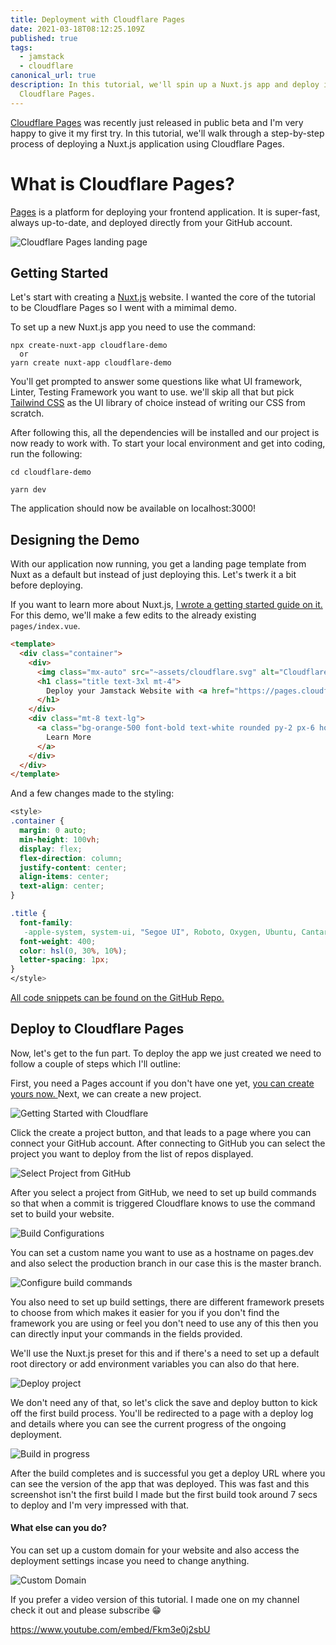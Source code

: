 ```yaml
---
title: Deployment with Cloudflare Pages
date: 2021-03-18T08:12:25.109Z
published: true
tags:
  - jamstack
  - cloudflare
canonical_url: true
description: In this tutorial, we'll spin up a Nuxt.js app and deploy it to
  Cloudflare Pages.
---
```

[Cloudflare Pages](https://pages.cloudflare.com/) was recently just released in public beta and I'm very happy to give it my first try. In this tutorial, we'll walk through a step-by-step process of deploying a Nuxt.js application using Cloudflare Pages.

# What is Cloudflare Pages?

[Pages](https://pages.cloudflare.com/) is a platform for deploying your frontend application. It is super-fast, always up-to-date, and deployed directly from your GitHub account.

![Cloudflare Pages landing page](/images/uploads/screenshot-2021-03-18-at-09.31.42.png)

## Getting Started

Let's start with creating a [Nuxt.js](https://nuxtjs.org/) website. I wanted the core of the tutorial to be Cloudflare Pages so I went with a mimimal demo.

To set up a new Nuxt.js app you need to use the command:

```
npx create-nuxt-app cloudflare-demo
  or
yarn create nuxt-app cloudflare-demo
```

You'll get prompted to answer some questions like what UI framework, Linter, Testing Framework you want to use. we'll skip all that but pick [Tailwind CSS](https://tailwindcss.com/) as the UI library of choice instead of writing our CSS from scratch.

After following this, all the dependencies will be installed and our project is now ready to work with. To start your local environment and get into coding, run the following:

```
cd cloudflare-demo

yarn dev
```

The application should now be available on localhost:3000!

## Designing the Demo

With our application now running, you get a landing page template from Nuxt as a default but instead of just deploying this. Let's twerk it a bit before deploying.

If you want to learn more about Nuxt.js, [I wrote a getting started guide on it.](https://www.giftegwuenu.com/getting-started-with-nuxt-js/) For this demo, we'll make a few edits to the already existing `pages/index.vue`.

```html
<template>
  <div class="container">
    <div>
      <img class="mx-auto" src="~assets/cloudflare.svg" alt="Cloudflare Pages" width="350">
      <h1 class="title text-3xl mt-4">
        Deploy your Jamstack Website with <a href="https://pages.cloudflare.com/"> Cloudflare Pages.</a>
      </h1>
    </div>
    <div class="mt-8 text-lg">
      <a class="bg-orange-500 font-bold text-white rounded py-2 px-6 hover:bg-orange-600" href="https://pages.cloudflare.com/">
        Learn More
      </a>
    </div>
  </div>
</template>
```

And a few changes made to the styling:

```css
<style>
.container {
  margin: 0 auto;
  min-height: 100vh;
  display: flex;
  flex-direction: column;
  justify-content: center;
  align-items: center;
  text-align: center;
}

.title {
  font-family:
   -apple-system, system-ui, "Segoe UI", Roboto, Oxygen, Ubuntu, Cantarell, "Fira Sans", "Droid Sans", "Helvetica Neue", sans-serif;
  font-weight: 400;
  color: hsl(0, 30%, 10%);
  letter-spacing: 1px;
}
</style>
```

[All code snippets can be found on the GitHub Repo.](https://github.com/lauragift21/cloudflare-demo)

## [](https://github.com/lauragift21/cloudflare-demo)Deploy to Cloudflare Pages

Now, let's get to the fun part. To deploy the app we just created we need to follow a couple of steps which I'll outline:

First, you need a Pages account if you don't have one yet, [you can create yours now. ](https://dash.cloudflare.com/?to=/:account/pages)Next, we can create a new project.

![Getting Started with Cloudflare](/images/uploads/screenshot-2021-03-18-at-09.56.35.png)

Click the create a project button, and that leads to a page where you can connect your GitHub account. After connecting to GitHub you can select the project you want to deploy from the list of repos displayed.



![Select Project from GitHub](/images/uploads/screenshot-2021-03-18-at-09.57.06.png)

After you select a project from GitHub, we need to set up build commands so that when a commit is triggered Cloudflare knows to use the command set to build your website.

![Build Configurations](/images/uploads/screenshot-2021-03-18-at-09.57.40.png)

You can set a custom name you want to use as a hostname on pages.dev and also select the production branch in our case this is the master branch.

![Configure build commands](/images/uploads/screenshot-2021-03-18-at-09.57.52.png)

You also need to set up build settings, there are different framework presets to choose from which makes it easier for you if you don't find the framework you are using or feel you don't need to use any of this then you can directly input your commands in the fields provided.

We'll use the Nuxt.js preset for this and if there's a need to set up a default root directory or add environment variables you can also do that here. 

![Deploy project](/images/uploads/screenshot-2021-03-18-at-09.58.07.png)

We don't need any of that, so let's click the save and deploy button to kick off the first build process. You'll be redirected to a page with a deploy log and details where you can see the current progress of the ongoing deployment. 

![Build in progress](/images/uploads/screenshot-2021-03-18-at-09.59.08.png)

After the build completes and is successful you get a deploy URL where you can see the version of the app that was deployed. This was fast and this screenshot isn't the first build I made but the first build took around 7 secs to deploy and I'm very impressed with that.

#### What else can you do?

You can set up a custom domain for your website and also access the deployment settings incase you need to change anything.

![Custom Domain](/images/uploads/screenshot-2021-03-18-at-09.58.37.png)

If you prefer a video version of this tutorial. I made one on my channel check it out and please subscribe 😁

https://www.youtube.com/embed/Fkm3e0j2sbU